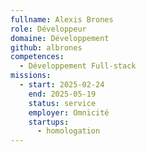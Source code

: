 ```yaml
---
fullname: Alexis Brones
role: Développeur
domaine: Développement
github: albrones
competences:
  - Développement Full-stack
missions:
  - start: 2025-02-24
    end: 2025-05-19
    status: service
    employer: Omnicité
    startups:
      - homologation
---
```

